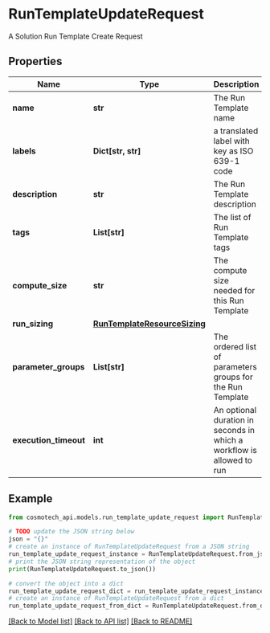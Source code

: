 # RunTemplateUpdateRequest

A Solution Run Template Create Request

## Properties

Name | Type | Description | Notes
------------ | ------------- | ------------- | -------------
**name** | **str** | The Run Template name | [optional] 
**labels** | **Dict[str, str]** | a translated label with key as ISO 639-1 code | [optional] 
**description** | **str** | The Run Template description | [optional] 
**tags** | **List[str]** | The list of Run Template tags | [optional] 
**compute_size** | **str** | The compute size needed for this Run Template | [optional] 
**run_sizing** | [**RunTemplateResourceSizing**](RunTemplateResourceSizing.md) |  | [optional] 
**parameter_groups** | **List[str]** | The ordered list of parameters groups for the Run Template | [optional] 
**execution_timeout** | **int** | An optional duration in seconds in which a workflow is allowed to run | [optional] 

## Example

```python
from cosmotech_api.models.run_template_update_request import RunTemplateUpdateRequest

# TODO update the JSON string below
json = "{}"
# create an instance of RunTemplateUpdateRequest from a JSON string
run_template_update_request_instance = RunTemplateUpdateRequest.from_json(json)
# print the JSON string representation of the object
print(RunTemplateUpdateRequest.to_json())

# convert the object into a dict
run_template_update_request_dict = run_template_update_request_instance.to_dict()
# create an instance of RunTemplateUpdateRequest from a dict
run_template_update_request_from_dict = RunTemplateUpdateRequest.from_dict(run_template_update_request_dict)
```
[[Back to Model list]](../README.md#documentation-for-models) [[Back to API list]](../README.md#documentation-for-api-endpoints) [[Back to README]](../README.md)


